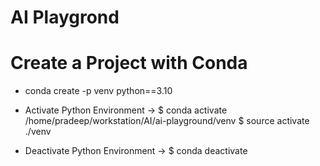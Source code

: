 # AI Playgrond

# Create a Project with Conda

- conda create -p venv python==3.10

- Activate Python Environment -> $ conda activate /home/pradeep/workstation/AI/ai-playground/venv
  $ source activate ./venv
- Deactivate Python Environment -> $ conda deactivate
